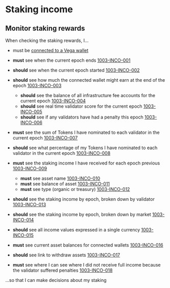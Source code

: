 # Staking income

## Monitor staking rewards
When checking the staking rewards, I... 

- must be [connected to a Vega wallet](#TBD)

- **must** see when the current epoch ends [1003-INCO-001](#1003-INCO-001 "1003-INCO-001")
- **should** see when the current epoch started [1003-INCO-002](#1003-INCO-002 "1003-INCO-002")
- **should** see how much the connected wallet might earn at the end of the epoch [1003-INCO-003](#1003-INCO-003 "1003-INCO-003")
  - **should** see the balance of all infrastructure fee accounts for the current epoch [1003-INCO-004](#1003-INCO-004 "1003-INCO-004")
  - **should** see real time validator score for the current epoch [1003-INCO-005](#1003-INCO-005 "1003-INCO-005")
  - **should** see if any validators have had a penalty this epoch [1003-INCO-006](#1003-INCO-006 "1003-INCO-006")
  
- **must** see the sum of Tokens I have nominated to each validator in the current epoch  [1003-INCO-007](#1003-INCO-007 "1003-INCO-007")
- **should** see what percentage of my Tokens I have nominated to each validator in the current epoch [1003-INCO-008](#1003-INCO-008 "1003-INCO-008")
- **must** see the staking income I have received for each epoch previous [1003-INCO-009](#1003-INCO-009 "1003-INCO-009")
  - **must** see asset name [1003-INCO-010](#1003-INCO-010 "1003-INCO-010")
  - **must** see balance of asset [1003-INCO-011](#1003-INCO-011 "1003-INCO-011")
  - **must** see type (organic or treasury) [1003-INCO-012](#1003-INCO-012 "1003-INCO-012")
- **should** see the staking income by epoch, broken down by validator [1003-INCO-013](#1003-INCO-013 "1003-INCO-013")
- **should** see the staking income by epoch, broken down by market [1003-INCO-014](#1003-INCO-014 "1003-INCO-014")

- **should** see all income values expressed in a single currency [1003-INCO-015](#1003-INCO-015 "1003-INCO-015")

- **must** see current asset balances for connected wallets [1003-INCO-016](#1003-INCO-016 "1003-INCO-016")
- **should** see link to withdraw assets [1003-INCO-017](#1003-INCO-017 "1003-INCO-017")
 
- **must** see where I can see where I did not receive full income because the validator suffered penalties  [1003-INCO-018](#1003-INCO-018 "1003-INCO-018")

...so that I can make decisions about my staking
